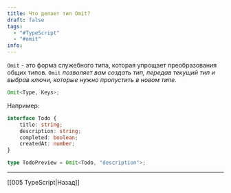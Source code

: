 ```yaml
---
title: Что делает тип Omit?
draft: false
tags:
  - "#TypeScript"
  - "#omit"
info:
---
```

`Omit` - это форма служебного типа, которая упрощает преобразования общих типов. `Omit` *позволяет вам создать тип, передав текущий тип и выбрав ключи, которые нужно пропустить в новом типе.*

```typescript
Omit<Type, Keys>;
```

Например:

```typescript
interface Todo {
	title: string;
	description: string;
	completed: boolean;
	createdAt: number;
}

type TodoPreview = Omit<Todo, "description">;
```

_____

[[005 TypeScript|Назад]]